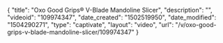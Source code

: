 {
    "title": "Oxo Good Grips&reg; V-Blade Mandoline Slicer",
    "description": "",
    "videoid": "109974347",
    "date_created": "1502519950",
    "date_modified": "1504290271",
    "type": "captivate",
    "layout": "video",
    "url": "\/v\/oxo-good-grips-v-blade-mandoline-slicer\/109974347"
}